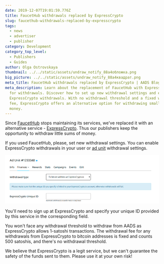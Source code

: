 ```yaml
---
date: 2019-12-07T19:01:59.776Z
title: FaucetHub withdrawals replaced by ExpressCrypto
slug: faucethub-withdrawals-replaced-by-expresscrypto
tags:
  - news
  - advertiser
  - publisher
category: Development
category_top_level:
  - Publishers
  - Guides
author: Olga Ostrovskaya
thumbnail: ../../static/assets/undraw_notify_88a4обложка.png
big_picture: ../../static/assets/undraw_notify_88a4квадрат.png
meta_title: FaucetHub withdrawals replaced by ExpressCrypto | AADS Blog
meta_description: Learn about the replacement of FaucetHub with ExpressCrypto
  for withdrawals. Discover how to set up new withdrawal settings and enable
  ExpressCrypto withdrawals. With no withdrawal threshold and a fixed withdrawal
  fee, ExpressCrypto offers an alternative option for withdrawing small sums of
  money.
---
```

Since [FaucetHub](https://faucethub.io/) stops maintaining its services, we've replaced it with an alternative service - [ExpressCrypto](https://expresscrypto.io/). Thus our publishers keep the opportunity to withdraw little sums of money.

If you used FaucetHub, please, set new withdrawal settings. You can enable ExpressCrypto withdrawals in your user or [ad unit](https://aads.com/blog/how-to-place-an-ad-unit-code-correctly/) withdrawal settings.

![ExpressCrypto withdrawal option](../../static/assets/screenshot-4-.png "ExpressCrypto withdrawal option")

You'll need to sign up at ExpressCrypto and specify your unique ID provided by this service in the corresponding field.

You won't face any withdrawal threshold to withdraw from AADS as ExpressCrypto allows 1-satoshi transactions. The withdrawal fee for any withdrawals from ExpressCrypto to bitcoin addresses is fixed and counts 500 satoshis, and there's no withdrawal threshold.

We believe that ExpressCrypto is a legit service, but we can't guarantee the safety of the funds sent to them. Please use it at your own risk!
